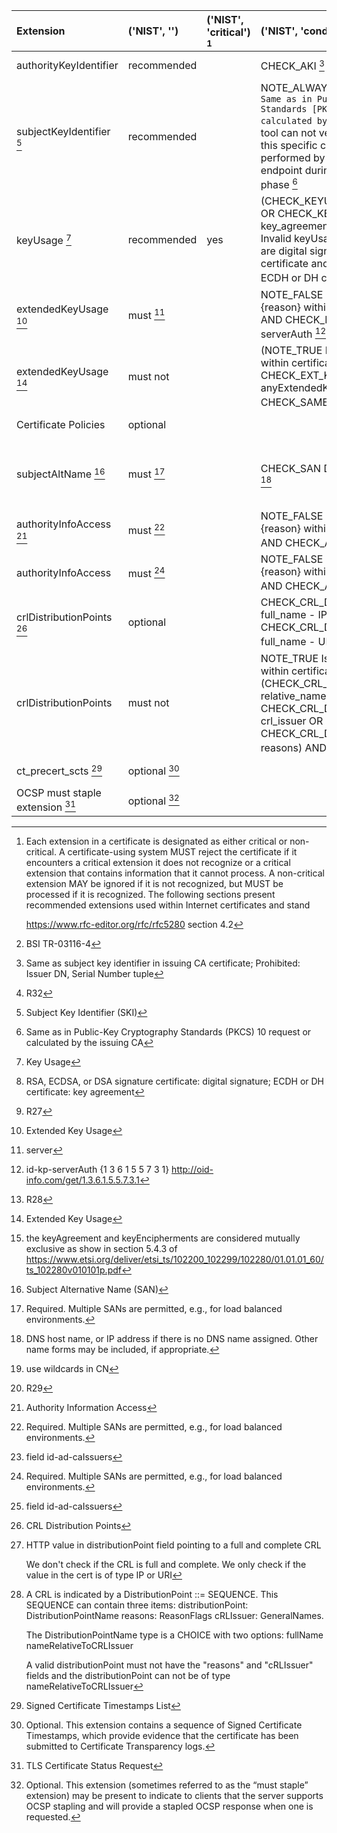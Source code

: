 | Extension                        | ('NIST', '')      | ('NIST', 'critical') [^2] | ('NIST', 'condition')                                        | ('BSI', '')     [^1] | ('BSI', 'critical') | ('BSI', 'condition')                                         | ('ANSSI', '')         | ('ANSSI', 'condition')                              | ('MOZILLA', '')   |
| :------------------------------- | :---------------- | :------------------------ | :----------------------------------------------------------- | :------------------- | :------------------ | :----------------------------------------------------------- | :-------------------- | :-------------------------------------------------- | :---------------- |
| authorityKeyIdentifier           | recommended       |                           | CHECK_AKI                                                                                                                                                                                                                                                                                      [^3] | \<Not mentioned\>    |                     |                                                              | must            [^4]  |                                                     | \<Not mentioned\> |
| subjectKeyIdentifier       [^5]  | recommended       |                           | NOTE_ALWAYS The guidelines state `Same as in Public-Key Cryptography Standards [PKCS 10] request or calculated by the issuing CA`. The tool can not verify this condition since this specific check can only be performed by monitoring the endpoint during the certificate issuing phase      [^6] | \<Not mentioned\>    |                     |                                                              |                       |                                                     | \<Not mentioned\> |
| keyUsage                   [^7]  | recommended       | yes                       | (CHECK_KEYUSAGE digital_signature OR CHECK_KEYUSAGE key_agreement) and NOTE_FALSE Invalid keyUsage, allowed key usages are digital signature if using RSA certificate and key agreement if using ECDH or DH certificate                      [^8] | must                 | yes                 |                                                              | must            [^9]  |                                                     | \<Not mentioned\> |
| extendedKeyUsage           [^10] | must        [^11] |                           | NOTE_FALSE Issue detected: {reason} within certificate #{cert} AND CHECK_EXT_KEYUSAGE      serverAuth                                                                                                                                        [^12] | recommended          |                     |                                                              | must            [^13] |                                                     | \<Not mentioned\> |
| extendedKeyUsage           [^14] | must not          |                           | (NOTE_TRUE Issue detected: {reason} within certificate #{cert} AND CHECK_EXT_KEYUSAGE anyExtendedKeyUsage) OR CHECK_SAME_KEYUSAGE                                                                                                                               [^15] | \<Not mentioned\>    |                     |                                                              |                       |                                                     | \<Not mentioned\> |
| Certificate Policies             | optional          |                           |                                                              | \<Not mentioned\>    |                     |                                                              | \<Not mentioned\>     |                                                     | \<Not mentioned\> |
| subjectAltName             [^16] | must        [^17] |                           | CHECK_SAN DNS OR CHECK_SAN IP                                                                                                                                                                          [^18] | must not             |                     | NOTE_TRUE Issue detected: {reason} within certificate #{cert} and CHECK_SAN * [^19] | must            [^20] |                                                     | \<Not mentioned\> |
| authorityInfoAccess        [^21] | must        [^22] |                           | NOTE_FALSE Issue detected: {reason} within certificate #{cert} AND CHECK_AIA caIssuers - URI                                                                           [^23] | must                 |                     | THIS or CertificateExtensions crlDistributionPoints          | must                  | THIS or CertificateExtensions crlDistributionPoints | \<Not mentioned\> |
| authorityInfoAccess              | must        [^24] |                           | NOTE_FALSE Issue detected: {reason} within certificate #{cert} AND CHECK_AIA OCSP - URI                                                          [^25] |                      |                     |                                                              |                       |                                                     | \<Not mentioned\> |
| crlDistributionPoints      [^26] | optional          |                           | CHECK_CRL_DISTRIBUTION_POINTS full_name - IP OR CHECK_CRL_DISTRIBUTION_POINTS full_name - URI                                                                                                                                                                   [^27] | must                 |                     | THIS or CertificateExtensions authorityInfoAccess            | must                  | THIS or CertificateExtensions authorityInfoAccess   | \<Not mentioned\> |
| crlDistributionPoints            | must not          |                           | NOTE_TRUE Issue detected: {reason} within certificate #{cert} AND (CHECK_CRL_DISTRIBUTION_POINTS relative_name OR CHECK_CRL_DISTRIBUTION_POINTS crl_issuer OR CHECK_CRL_DISTRIBUTION_POINTS reasons) AND DISABLE_IF False [^28] |                      |                     |                                                              |                       |                                                     | \<Not mentioned\> |
| ct_precert_scts            [^29] | optional    [^30] |                           |                                                              |                      |                     |                                                              | \<Not mentioned\>     |                                                     | \<Not mentioned\> |
| OCSP must staple extension [^31] | optional    [^32] |                           |                                                              |                      |                     |                                                              | \<Not mentioned\>     |                                                     | \<Not mentioned\> |

[^1]: BSI TR-03116-4
[^2]: Each extension in a certificate is designated as either critical or non-critical.  A certificate-using system MUST reject the certificate if it encounters a critical extension it does not recognize or a critical extension that contains information that it cannot process.  A non-critical extension MAY be ignored if it is not recognized, but MUST be processed if it is recognized.  The following sections present recommended extensions used within Internet certificates and stand

    https://www.rfc-editor.org/rfc/rfc5280 section 4.2
[^3]: Same as subject key identifier in issuing CA certificate; Prohibited: Issuer DN, Serial Number tuple
[^4]: R32
[^5]: Subject Key Identifier (SKI)
[^6]: Same as in Public-Key Cryptography Standards (PKCS) 10 request or calculated by the issuing CA
[^7]: Key Usage
[^8]: RSA, ECDSA, or DSA signature certificate: digital signature;
    ECDH or DH certificate: key agreement
[^9]: R27
[^10]: Extended Key Usage
[^11]: server
[^12]: id-kp-serverAuth {1 3 6 1 5 5 7 3 1}
    http://oid-info.com/get/1.3.6.1.5.5.7.3.1
[^13]: R28
[^14]: Extended Key Usage
[^15]: the keyAgreement and keyEncipherments are considered mutually exclusive as show in section 5.4.3 of https://www.etsi.org/deliver/etsi_ts/102200_102299/102280/01.01.01_60/ts_102280v010101p.pdf
[^16]: Subject Alternative Name (SAN)
[^17]: Required. Multiple SANs are permitted, e.g., for load balanced environments.
[^18]: DNS host name, or IP address if there is no DNS name assigned. Other name forms may be included, if appropriate.
[^19]: use wildcards in CN
[^20]: R29
[^21]: Authority Information Access
[^22]: Required. Multiple SANs are permitted, e.g., for load balanced environments.
[^23]: field id-ad-caIssuers
[^24]: Required. Multiple SANs are permitted, e.g., for load balanced environments.
[^25]: field id-ad-caIssuers
[^26]: CRL Distribution Points
[^27]: HTTP value in distributionPoint
    field pointing to a full and complete CRL
    
    We don't check if the CRL is full and complete. We only check if the value in the cert is of type IP or URI
[^28]: A CRL is indicated by a DistributionPoint ::= SEQUENCE.
    This SEQUENCE can contain three items:
        distributionPoint: DistributionPointName
        reasons: ReasonFlags
        cRLIssuer: GeneralNames.
    
    The DistributionPointName type is a CHOICE with two options:
        fullName
        nameRelativeToCRLIssuer
    
    A valid distributionPoint must not have the "reasons" and "cRLIssuer" fields and the distributionPoint can not be of type nameRelativeToCRLIssuer
[^29]: Signed Certificate Timestamps List
[^30]: Optional. This extension contains a sequence of Signed Certificate
    Timestamps, which provide 
    evidence that the certificate has been submitted to Certificate Transparency logs.
[^31]: TLS Certificate Status Request
[^32]: Optional. This extension (sometimes referred to as the “must staple” extension) may be present to indicate to clients that the server supports OCSP stapling and will provide a stapled OCSP response when one is requested.

